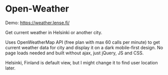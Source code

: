 # Open-Weather

Demo: https://weather.lense.fi/

Get current weather in Helsinki or another city. 

Uses OpenWeatherMap API (free plan with max 60 calls per minute) to get current weather data for city and display it on a dark mobile-first design. No page loads needed and built without ajax, just jQuery, JS and CSS. 

Helsinki, Finland is default view, but I might change it to find user location later.
